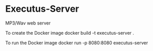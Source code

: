 # Executus-Server
MP3/Wav web server

To create the Docker image
docker build -t executus-server .

To run the Docker image
docker run -p 8080:8080 executus-server